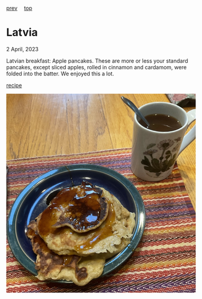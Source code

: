 [prev](laos.md)&emsp;
[top](../index.md)&emsp;
# Latvia
<meta property="og:image" content="images/latvia.png"/>
2 April, 2023

Latvian breakfast: Apple pancakes. These are more or less your standard pancakes, except sliced apples, rolled in cinnamon and cardamom, were folded into the batter. We enjoyed this a lot.

[recipe](http://globaltableadventure.com/recipe/latvias-apple-pancakes/)

![breakfast](images/latvia.jpeg)
